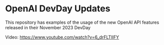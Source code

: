 # OpenAI DevDay Updates

This repository has examples of the usage of the new OpenAI API features released in their November 2023 DevDay

Video: https://www.youtube.com/watch?v=6_drFLTIIFY
